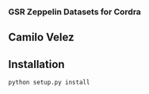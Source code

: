 ### GSR Zeppelin Datasets for Cordra

## Camilo Velez

## Installation
```
python setup.py install
```



